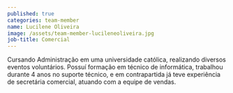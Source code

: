 ```yaml
---
published: true
categories: team-member
name: Lucilene Oliveira
image: /assets/team-member-lucileneoliveira.jpg
job-title: Comercial
---
```


Cursando Administração em uma universidade católica, realizando diversos eventos voluntários. Possuí formação em técnico de informática, trabalhou durante 4 anos no suporte técnico, e em contrapartida já teve experiência de secretária comercial, atuando com a equipe de vendas.
